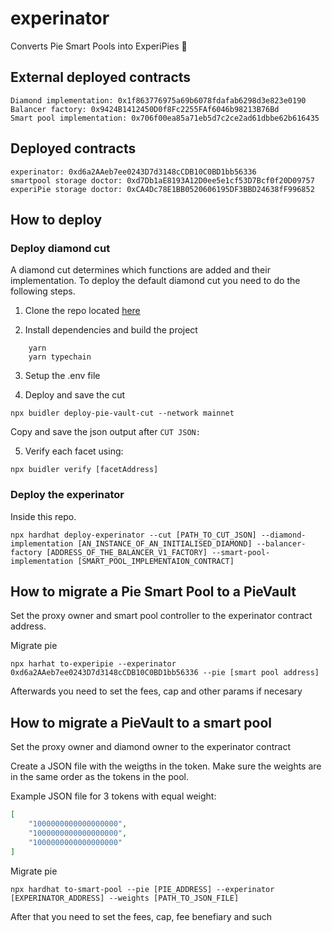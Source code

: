 # experinator
Converts Pie Smart Pools into ExperiPies 🥧


## External deployed contracts

```
Diamond implementation: 0x1f863776975a69b6078fdafab6298d3e823e0190
Balancer factory: 0x9424B1412450D0f8Fc2255FAf6046b98213B76Bd
Smart pool implementation: 0x706f00ea85a71eb5d7c2ce2ad61dbbe62b616435
```
## Deployed contracts

```
experinator: 0xd6a2AAeb7ee0243D7d3148cCDB10C0BD1bb56336
smartpool storage doctor: 0xd7Db1aE8193A12D0ee5e1cf53D7Bcf0f20D09757
experiPie storage doctor: 0xCA4Dc78E1BB0520606195DF3BBD24638fF996852
```

## How to deploy

### Deploy diamond cut

A diamond cut determines which functions are added and their implementation. To deploy the default diamond cut you need to do the following steps.

1. Clone the repo located [here](https://github.com/pie-dao/PieVaults)

2. Install dependencies and build the project

```
    yarn
    yarn typechain
```

3. Setup the .env file

4. Deploy and save the cut

```
npx buidler deploy-pie-vault-cut --network mainnet
```

Copy and save the json output after ``CUT JSON:``

5. Verify each facet using:

```
npx buidler verify [facetAddress]
```

### Deploy the experinator

Inside this repo.

```
npx hardhat deploy-experinator --cut [PATH_TO_CUT_JSON] --diamond-implementation [AN_INSTANCE_OF_AN_INITIALISED_DIAMOND] --balancer-factory [ADDRESS_OF_THE_BALANCER_V1_FACTORY] --smart-pool-implementation [SMART_POOL_IMPLEMENTAION_CONTRACT]
```

## How to migrate a Pie Smart Pool to a PieVault

Set the proxy owner and smart pool controller to the experinator contract address.

Migrate pie

```
npx harhat to-experipie --experinator 0xd6a2AAeb7ee0243D7d3148cCDB10C0BD1bb56336 --pie [smart pool address]
```

Afterwards you need to set the fees, cap and other params if necesary

## How to migrate a PieVault to a smart pool

Set the proxy owner and diamond owner to the experinator contract

Create a JSON file with the weigths in the token. Make sure the weights are in the same order as the tokens in the pool.

Example JSON file for 3 tokens with equal weight:

```json
[
    "1000000000000000000",
    "1000000000000000000",
    "1000000000000000000"
]
```

Migrate pie

```
npx hardhat to-smart-pool --pie [PIE_ADDRESS] --experinator [EXPERINATOR_ADDRESS] --weights [PATH_TO_JSON_FILE]
```

After that you need to set the fees, cap, fee benefiary and such